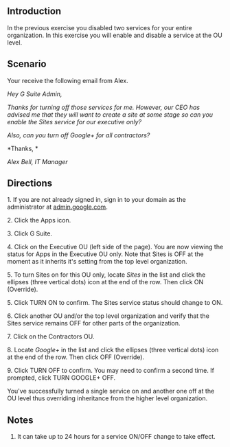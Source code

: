 ## Introduction

In the previous exercise you disabled two services for your entire organization. In this exercise you will enable and disable a service at the OU level.

## Scenario

Your receive the following email from Alex.

*Hey G Suite Admin,*

*Thanks for turning off those services for me. However, our CEO has advised me that they will want to create a site at some stage so can you enable the Sites service for our executive only?*

*Also, can you turn off Google+ for all contractors?*

*Thanks, *

*Alex Bell, IT Manager*

## Directions

1\. If you are not already signed in, sign in to your domain as the administrator at [admin.google.com](https://admin.google.com/). 

2\. Click the Apps icon.

3\. Click G Suite.

4\. Click on the Executive OU (left side of the page). You are now viewing the status for Apps in the Executive OU only. Note that Sites is OFF at the moment as it inherits it's setting from the top level organization.

5\. To turn Sites on for this OU only, locate *Sites* in the list and click the ellipses (three vertical dots) icon at the end of the row. Then click ON (Override).

5\. Click TURN ON to confirm. The Sites service status should change to ON.

6\. Click another OU and/or the top level organization and verify that the Sites service remains OFF for other parts of the organization.

7\. Click on the Contractors OU.

8\. Locate *Google+* in the list and click the ellipses (three vertical dots) icon at the end of the row. Then click OFF (Override).

9\. Click TURN OFF to confirm. You may need to confirm a second time. If prompted, click TURN GOOGLE+ OFF.

You've successfully turned a single service on and another one off at the OU level thus overriding inheritance from the higher level organization.

## Notes

1.  It can take up to 24 hours for a service ON/OFF change to take effect.
